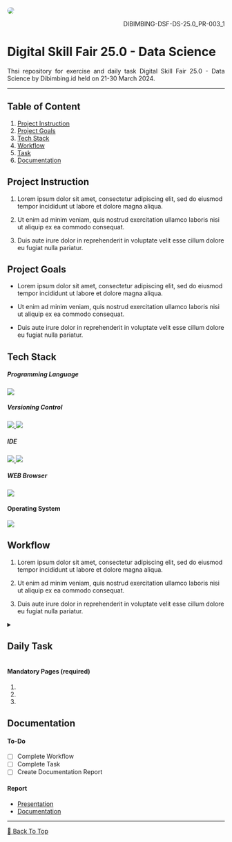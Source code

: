 <!--[Banner]-->
<kbd>
  <img align="center" width="auto" height="auto" style="border-radius: 10px" src="assets/content/banner/"/>
</kbd>

<p align="right">DIBIMBING-DSF-DS-25.0_PR-003_1</p>

# Digital Skill Fair 25.0 - Data Science
<p align="justify">
Thsi repository for exercise and  daily task Digital Skill Fair 25.0 - Data Science by Dibimbing.id held on 21-30 March 2024.
</p>

---

## Table of Content
1. [Project Instruction](#project-instruction)
2. [Project Goals](#project-goals)
3. [Tech Stack](#tech-stack)
4. [Workflow](#workflow)
5. [Task](#task)
6. [Documentation](#documentation)

## Project Instruction
1. Lorem ipsum dolor sit amet, consectetur adipiscing elit, sed do eiusmod tempor incididunt ut labore et dolore magna aliqua.

2. Ut enim ad minim veniam, quis nostrud exercitation ullamco laboris nisi ut aliquip ex ea commodo consequat.

3. Duis aute irure dolor in reprehenderit in voluptate velit esse cillum dolore eu fugiat nulla pariatur.

## Project Goals
- Lorem ipsum dolor sit amet, consectetur adipiscing elit, sed do eiusmod tempor incididunt ut labore et dolore magna aliqua.

- Ut enim ad minim veniam, quis nostrud exercitation ullamco laboris nisi ut aliquip ex ea commodo consequat.

- Duis aute irure dolor in reprehenderit in voluptate velit esse cillum dolore eu fugiat nulla pariatur.

## Tech Stack
##### Programming Language
<p align="justify">
  <!--[Python]-->
  <a href="">
    <img src="https://img.shields.io/badge/-Python-272727?style=flat-square&logo=python&logoColor="/>
  </a>

##### Versioning Control
<p align="justify">    
  <!--[Git]-->
  <a href="https://git-scm.com/">
    <img src="https://img.shields.io/badge/-Git-272727?style=flat-square&logo=git&logoColor="/>
  </a>
  <!--[GitHub]-->
  <a href="https://github.com/">
    <img src="https://img.shields.io/badge/-GitHub-272727?style=flat-square&logo=github&logoColor="/>
  </a>    
</p>    

##### IDE
<p align="justify">    
  <!--[PyCharm]-->
  <a href="">
    <img src="https://img.shields.io/badge/-PyCharm-272727?style=flat-square&logo=pycharm&logoColor="/>
  </a>   
  <!--[Google Colab]-->
  <a href="https://colab.research.google.com/">
    <img src="https://img.shields.io/badge/-Google%20Colab-272727?style=flat-square&logo=googlecolab&logoColor="/>
  </a>
</p>

##### WEB Browser
<p align="justify">    
  <!--[Mozilla Firefox Developer Edition]-->
  <a href="">
    <img src="https://img.shields.io/badge/-Microsoft%20Edge-272727?style=flat-square&logo=microsoft-edge&logoColor=blue"/>
  </a>
</p>

#### Operating System
<p align="justify">
  <!--[MacOS]-->
  <a href="https://www.apple.com/id/macos">
    <img src="https://img.shields.io/badge/-macOS-272727?style=flat-square&logo=macos&logoColor="/>
  </a>
</p>

## Workflow
1. Lorem ipsum dolor sit amet, consectetur adipiscing elit, sed do eiusmod tempor incididunt ut labore et dolore magna aliqua.

2. Ut enim ad minim veniam, quis nostrud exercitation ullamco laboris nisi ut aliquip ex ea commodo consequat.

3. Duis aute irure dolor in reprehenderit in voluptate velit esse cillum dolore eu fugiat nulla pariatur.

<details>
  <summary>
    <h2>Daily Task</h2>
  </summary>

#### D3 [20240323] - Introduction to Python
#### Excercise

#### Task
1. Buatlah sebuah program Python yang mengkonversi suhu dari Celcius (float) ke Fahrenheit (float).

2. Buatlah sebuah program Python yang meminta pengguna untuk memasukkan sebuah bilangan bulat. Program tersebut harus mencetak apakah bilangan tersebut ganjil atau genap.

#### Case 2
1. Lorem ipsum dolor sit amet, consectetur adipiscing elit, sed do eiusmod tempor incididunt ut labore et dolore magna aliqua.

2. Ut enim ad minim veniam, quis nostrud exercitation ullamco laboris nisi ut aliquip ex ea commodo consequat.

3. Duis aute irure dolor in reprehenderit in voluptate velit esse cillum dolore eu fugiat nulla pariatur.
</details>

#### Mandatory Pages (required)
1. 
2. 
3. 

## Documentation
#### To-Do
- [ ] Complete Workflow
- [ ] Complete Task
- [ ] Create Documentation Report

#### Report
- [Presentation]()
- [Documentation]()

---

[🔼 Back To Top](#project-name)